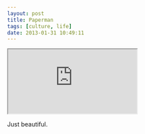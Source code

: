 ```yaml
---
layout: post
title: Paperman
tags: [culture, life]
date: 2013-01-31 10:49:11
---
```



<div class="embed-responsive embed-responsive-16by9">
  <iframe src="http://www.youtube-nocookie.com/embed/1QAI4B_2Mfc" allowfullscreen></iframe>
</div>

Just beautiful.
